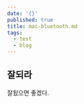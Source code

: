 ```yaml
---
date: '{}'
published: true
title: mac-bluetooth.md
tags:
  - test
  - blog
---
```

## 잘되라
잘됬으면 좋겠다.
